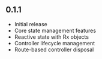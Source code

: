 ## 0.1.1

* Initial release
* Core state management features
* Reactive state with Rx objects
* Controller lifecycle management
* Route-based controller disposal
